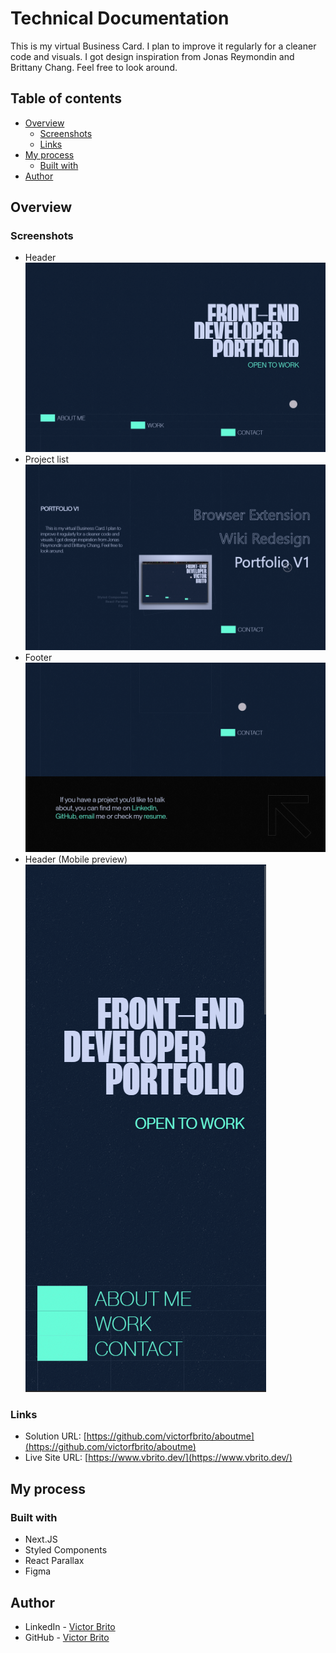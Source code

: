 # Technical Documentation

This is my virtual Business Card. I plan to improve it regularly for a cleaner code and visuals. I got design inspiration from Jonas Reymondin and Brittany Chang. Feel free to look around.

## Table of contents

- [Overview](#overview)
  - [Screenshots](#screenshots)
  - [Links](#links)
- [My process](#my-process)
  - [Built with](#built-with)
- [Author](#author)

## Overview

### Screenshots

- Header
![](p1.png)
- Project list
![](p2.png)
- Footer
![](p3.png)
- Header (Mobile preview)
![](p4.png)


### Links

- Solution URL: [https://github.com/victorfbrito/aboutme](https://github.com/victorfbrito/aboutme)
- Live Site URL: [https://www.vbrito.dev/](https://www.vbrito.dev/)

## My process

### Built with

- Next.JS
- Styled Components
- React Parallax
- Figma

## Author

- LinkedIn - [Victor Brito](https://www.linkedin.com/in/vbrito-dev/)
- GitHub - [Victor Brito](https://github.com/victorfbrito/)

